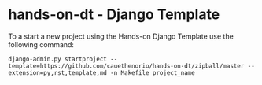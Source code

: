 # hands-on-dt - Django Template

To a start a new project using the Hands-on Django Template use the following command:

    django-admin.py startproject --template=https://github.com/cauethenorio/hands-on-dt/zipball/master --extension=py,rst,template,md -n Makefile project_name